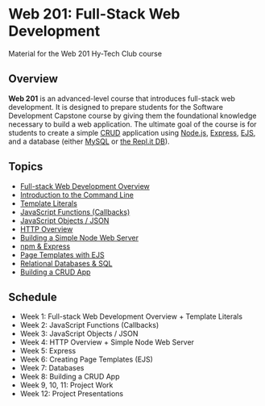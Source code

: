 # Web 201: Full-Stack Web Development
Material for the Web 201 Hy-Tech Club course 

## Overview
**Web 201** is an advanced-level course that introduces full-stack web development. It is designed to prepare students for the Software Development Capstone course by giving them the foundational knowledge necessary to build a web application. The ultimate goal of the course is for students to create a simple [CRUD](https://en.wikipedia.org/wiki/Create,_read,_update_and_delete) application using [Node.js](https://en.wikipedia.org/wiki/Node.js), [Express](https://expressjs.com/), [EJS](https://ejs.co/), and a database (either [MySQL](https://dev.mysql.com/doc/refman/8.0/en/what-is-mysql.html) or [the Repl.it DB](https://docs.repl.it/misc/database)).

## Topics
- [Full-stack Web Development Overview](FullStackOverview/)
- [Introduction to the Command Line](CommandLine/)
- [Template Literals](TemplateLiterals/)
- [JavaScript Functions (Callbacks)](JavaScriptFunctions/)
- [JavaScript Objects / JSON](JavaScriptObjects/)
- [HTTP Overview](HttpOverview/)
- [Building a Simple Node Web Server](SimpleNodeWebServer/)
- [npm & Express](ExpressProjects/)
- [Page Templates with EJS](EjsTemplates/)
- [Relational Databases & SQL](DatabasesOverview/)
- [Building a CRUD App](FullCrudApp/)

## Schedule
- Week 1: Full-stack Web Development Overview + Template Literals
- Week 2: JavaScript Functions (Callbacks)
- Week 3: JavaScript Objects / JSON
- Week 4: HTTP Overview + Simple Node Web Server
- Week 5: Express
- Week 6: Creating Page Templates (EJS)
- Week 7: Databases
- Week 8: Building a CRUD App
- Week 9, 10, 11: Project Work
- Week 12: Project Presentations